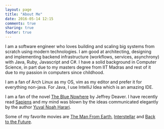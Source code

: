 ```yaml
---
layout: page
title: "About Me"
date: 2016-05-14 12:15
comments: true
sharing: true
footer: true
---
```

I am a software engineer who loves building and scaling big systems from scratch using modern technologies. I am good at architecting, designing and implementing
backend infrastructure (workflows, services, asynchrony) with Java, Ruby, Javascript and C#. I have a solid background in Computer
Science, in part due to my masters degree from IIT Madras and rest of it due to my passion in computers since childhood.

I am a fan of Arch Linux as my OS, vim as my editor and prefer it for everything non-java. For Java, I use IntelliJ Idea which is an amazing IDE.

I am a fan of the novel [The Blue Nowhere](https://www.amazon.com/dp/0671042262) by Jeffrey Deaver.
I have recently read [Sapiens](https://www.amazon.in/Sapiens-Humankind-Yuval-Noah-Harari/dp/0062316095) and my mind was blown by the ideas communicated elegantly
by the author [Yuval Noah Harari](https://www.goodreads.com/author/show/395812.Yuval_Noah_Harari).

Some of my favorite movies are [The Man From Earth](https://www.imdb.com/title/tt0756683/), [Interstellar](https://www.imdb.com/title/tt0816692/) and [Back to the Future](https://www.imdb.com/title/tt0088763/).
